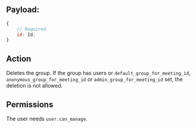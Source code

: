 ## Payload:
```js
{
    // Required
    id: Id;
}
```

## Action
Deletes the group. If the group has users or `default_group_for_meeting_id`, `anonymous_group_for_meeting_id` or `admin_group_for_meeting_id` set, the deletion is not allowed.

## Permissions
The user needs `user.can_manage`.
